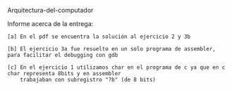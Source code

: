 Arquitectura-del-computador


Informe acerca de la entrega:

	[a] En el pdf se encuentra la solución al ejercicio 2 y 3b

	[b] El ejercicio 3a fue resuelto en un solo programa de assembler, para facilitar el debugging con gdb

	[c] En el ejercicio 1 utilizamos char en el programa de c ya que en c char representa 8bits y en assembler
		trabajaban con subregistro "?b" (de 8 bits)	